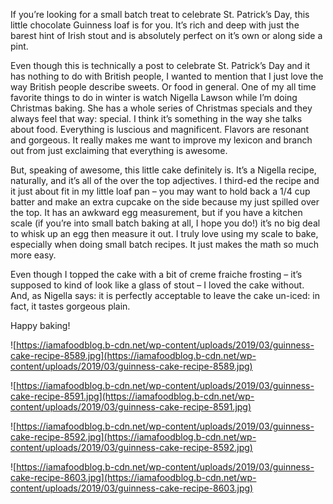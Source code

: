 If you’re looking for a small batch treat to celebrate St. Patrick’s Day, this little chocolate Guinness loaf is for you. It’s rich and deep with just the barest hint of Irish stout and is absolutely perfect on it’s own or along side a pint.

Even though this is technically a post to celebrate St. Patrick’s Day and it has nothing to do with British people, I wanted to mention that I just love the way British people describe sweets. Or food in general. One of my all time favorite things to do in winter is watch Nigella Lawson while I’m doing Christmas baking. She has a whole series of Christmas specials and they always feel that way: special. I think it’s something in the way she talks about food. Everything is luscious and magnificent. Flavors are resonant and gorgeous. It really makes me want to improve my lexicon and branch out from just exclaiming that everything is awesome.

But, speaking of awesome, this little cake definitely is. It’s a Nigella recipe, naturally, and it’s all of the over the top adjectives. I third-ed the recipe and it just about fit in my little loaf pan – you may want to hold back a 1/4 cup batter and make an extra cupcake on the side because my just spilled over the top. It has an awkward egg measurement, but if you have a kitchen scale (if you’re into small batch baking at all, I hope you do!) it’s no big deal to whisk up an egg then measure it out. I truly love using my scale to bake, especially when doing small batch recipes. It just makes the math so much more easy.

Even though I topped the cake with a bit of creme fraiche frosting – it’s supposed to kind of look like a glass of stout – I loved the cake without. And, as Nigella says: it is perfectly acceptable to leave the cake un-iced: in fact, it tastes gorgeous plain.

Happy baking!

![https://iamafoodblog.b-cdn.net/wp-content/uploads/2019/03/guinness-cake-recipe-8589.jpg](https://iamafoodblog.b-cdn.net/wp-content/uploads/2019/03/guinness-cake-recipe-8589.jpg)

![https://iamafoodblog.b-cdn.net/wp-content/uploads/2019/03/guinness-cake-recipe-8591.jpg](https://iamafoodblog.b-cdn.net/wp-content/uploads/2019/03/guinness-cake-recipe-8591.jpg)

![https://iamafoodblog.b-cdn.net/wp-content/uploads/2019/03/guinness-cake-recipe-8592.jpg](https://iamafoodblog.b-cdn.net/wp-content/uploads/2019/03/guinness-cake-recipe-8592.jpg)

![https://iamafoodblog.b-cdn.net/wp-content/uploads/2019/03/guinness-cake-recipe-8603.jpg](https://iamafoodblog.b-cdn.net/wp-content/uploads/2019/03/guinness-cake-recipe-8603.jpg)
